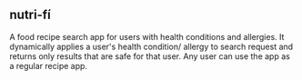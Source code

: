 ## nutri-fí

A food recipe search app for users with health conditions and allergies. It dynamically applies a user's health condition/ allergy to search request and returns only results that are safe for that user. Any user can use the app as a regular recipe app.
